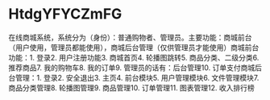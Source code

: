 # HtdgYFYCZmFG
在线商城系统，系统分为（身份）：普通购物者、管理员。主要功能：商城前台（用户使用，管理员都能使用），商城后台管理（仅供管理员才能使用）商城前台功能：1. 登录2. 用户注册功能3. 商城首页4. 轮播图跳转5. 商品分类、二级分类6. 推荐商品7. 我的购物车8. 我的订单9. 管理员的话有：后台管理10. 订单支付商城后台管理：1. 登录2. 安全退出3. 主页4. 前台模块5. 用户管理模块6. 文件管理模块7. 商品分类管理8. 轮播图管理9. 商品管理10. 订单管理11. 图表管理12. 收入排行榜 
